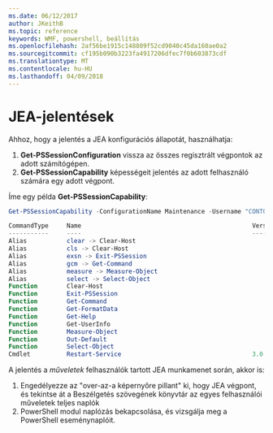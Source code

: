 ```yaml
---
ms.date: 06/12/2017
author: JKeithB
ms.topic: reference
keywords: WMF, powershell, beállítás
ms.openlocfilehash: 2af56be1915c148809f52cd9040c45da160ae0a2
ms.sourcegitcommit: cf195b090b3223fa4917206dfec7f0b603873cdf
ms.translationtype: MT
ms.contentlocale: hu-HU
ms.lasthandoff: 04/09/2018
---
```

# <a name="reporting-on-jea"></a>JEA-jelentések
Ahhoz, hogy a jelentés a JEA konfigurációs állapotát, használhatja:
1.  **Get-PSSessionConfiguration** vissza az összes regisztrált végpontok az adott számítógépen.
2.  **Get-PSSessionCapability** képességeit jelentés az adott felhasználó számára egy adott végpont.

Íme egy példa **Get-PSSessionCapability**:
```powershell
Get-PSSessionCapability -ConfigurationName Maintenance -Username "CONTOSO\JohnDoe"

CommandType     Name                                               Version    Source
-----------     ----                                               -------    ------
Alias           clear -> Clear-Host
Alias           cls -> Clear-Host
Alias           exsn -> Exit-PSSession
Alias           gcm -> Get-Command
Alias           measure -> Measure-Object
Alias           select -> Select-Object
Function        Clear-Host
Function        Exit-PSSession
Function        Get-Command
Function        Get-FormatData
Function        Get-Help
Function        Get-UserInfo
Function        Measure-Object
Function        Out-Default
Function        Select-Object
Cmdlet          Restart-Service                                    3.0.0.0 Microsof...


```

A jelentés a _műveletek_ felhasználók tartott JEA munkamenet során, akkor is:
1. Engedélyezze az "over-az-a képernyőre pillant" ki, hogy JEA végpont, és tekintse át a Beszélgetés szövegének könyvtár az egyes felhasználói műveletek teljes naplók
2. PowerShell modul naplózás bekapcsolása, és vizsgálja meg a PowerShell eseménynaplóit.